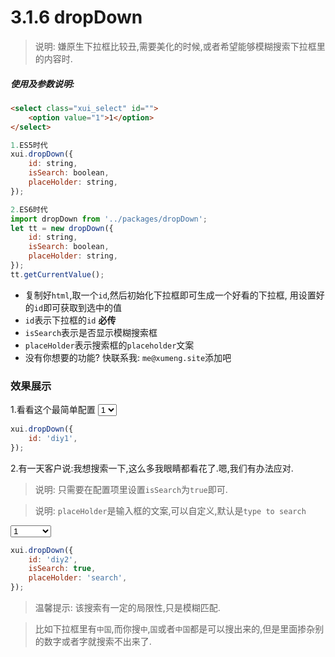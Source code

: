 <link rel="stylesheet" type="text/css" href="../assets/xui.css">
<script type="text/javascript" src="../assets/xui.js"></script>

# 3.1.6 dropDown

>说明: 嫌原生下拉框比较丑,需要美化的时候,或者希望能够模糊搜索下拉框里的内容时.

##### 使用及参数说明:
```html
<select class="xui_select" id="">
	<option value="1">1</option>
</select>
```
```js
1.ES5时代
xui.dropDown({
	id: string,
	isSearch: boolean,
	placeHolder: string,
});

2.ES6时代
import dropDown from '../packages/dropDown';
let tt = new dropDown({
	id: string,
	isSearch: boolean,
	placeHolder: string,
});
tt.getCurrentValue();
```
* 复制好`html`,取一个`id`,然后初始化下拉框即可生成一个好看的下拉框, 用设置好的`id`即可获取到选中的值
* `id`表示下拉框的`id` **必传**
* `isSearch`表示是否显示模糊搜索框
* `placeHolder`表示搜索框的`placeholder`文案
* 没有你想要的功能? 快联系我: `me@xumeng.site`添加吧

### 效果展示

1.看看这个最简单配置
<select class="xui_select" id="diy1">
	<option value="1">1</option>
	<option value="2">2</option>
	<option value="3">3</option>
	<option value="4">4</option>
	<option value="5">5</option>
	<option value="6">6</option>
</select>

<script type="text/javascript">
xui.dropDown({
	id: 'diy1',
});
</script>

```js
xui.dropDown({
	id: 'diy1',
});
```

2.有一天客户说:我想搜索一下,这么多我眼睛都看花了.嗯,我们有办法应对.
>说明: 只需要在配置项里设置`isSearch`为`true`即可.

>说明: `placeHolder`是输入框的文案,可以自定义,默认是`type to search`

<select class="xui_select" id="diy2">
	<option value="1">1</option>
	<option value="2">客户</option>
	<option value="3">hello</option>
	<option value="4">world</option>
	<option value="5">reactJs</option>
	<option value="6">程序猿</option>
</select>

<script type="text/javascript">
xui.dropDown({
	id: 'diy2',
	isSearch: true,
	placeHolder: 'search',
});
</script>

```js
xui.dropDown({
	id: 'diy2',
	isSearch: true,
	placeHolder: 'search',
});
```

>温馨提示: 该搜索有一定的局限性,只是模糊匹配.

>比如下拉框里有`中国`,而你搜`中`,`国`或者`中国`都是可以搜出来的,但是里面掺杂别的数字或者字就搜索不出来了.